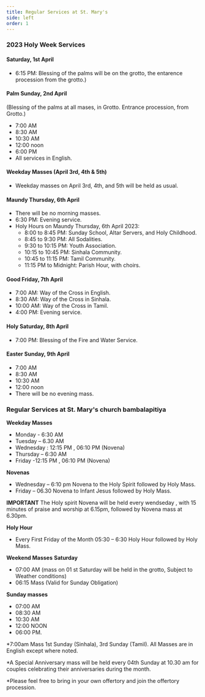 ```yaml
---
title: Regular Services at St. Mary's
side: left
order: 1
---
```

### 2023 Holy Week Services ###
#### Saturday, 1st April
- 6:15 PM: Blessing of the palms will be on the grotto, the entarence procession from the grotto.)

#### Palm Sunday, 2nd April
(Blessing of the palms at all mases, in Grotto. Entrance procession, from Grotto.)
- 7:00 AM
- 8:30 AM
- 10:30 AM
- 12:00 noon
- 6:00 PM
- All services in English.

#### Weekday Masses (April 3rd, 4th & 5th)
- Weekday masses on April 3rd, 4th, and 5th will be held as usual.

#### Maundy Thursday, 6th April
- There will be no morning masses.
- 6:30 PM: Evening service.
- Holy Hours on Maundy Thursday, 6th April 2023:
  - 8:00 to 8:45 PM: Sunday School, Altar Servers, and Holy Childhood.
  - 8:45 to 9:30 PM: All Sodalities.
  - 9:30 to 10:15 PM: Youth Association.
  - 10:15 to 10:45 PM: Sinhala Community.
  - 10:45 to 11:15 PM: Tamil Community.
  - 11:15 PM to Midnight: Parish Hour, with choirs.

#### Good Friday, 7th April
- 7:00 AM: Way of the Cross in English.
- 8:30 AM: Way of the Cross in Sinhala.
- 10:00 AM: Way of the Cross in Tamil.
- 4:00 PM: Evening service.

#### Holy Saturday, 8th April
- 7:00 PM: Blessing of the Fire and Water Service.

#### Easter Sunday, 9th April
- 7:00 AM
- 8:30 AM
- 10:30 AM
- 12:00 noon
- There will be no evening mass.

### Regular Services at St. Mary's church bambalapitiya 

**Weekday Masses**
* Monday - 6:30 AM
* Tuesday – 6.30 AM
* Wednesday : 12:15 PM , 06:10 PM (Novena)
* Thursday – 6:30 AM
* Friday -12:15 PM , 06:10 PM (Novena)

**Novenas**

* Wednesday – 6:10 pm Novena to the Holy Spirit followed by Holy Mass.
* Friday – 06.30 Novena to Infant Jesus followed by Holy Mass.


 **IMPORTANT**
The Holy spirit Novena will be held every wendseday , with 15 minutes of praise and worship at 6.15pm, followed by Novena  mass at 6.30pm.

**Holy Hour** 

* Every First Friday of the Month 05:30 – 6:30 Holy Hour followed by Holy Mass.

**Weekend Masses**
**Saturday**

* 07:00 AM (mass on 01 st Saturday will be held in the grotto, Subject to Weather conditions)
* 06:15 Mass (Valid for Sunday Obligation)

**Sunday masses**

* 07:00 AM
* 08:30 AM
* 10:30 AM
* 12:00 NOON
* 06:00 PM.

*7:00am Mass 1st Sunday (Sinhala), 3rd Sunday (Tamil). All Masses are in English except where noted. 

*A Special Anniversary mass will be held every 04th Sunday at 10.30 am for couples celebrating their anniversaries during the month.

*Please feel free to bring in your own  offertory and join the offertory procession.



